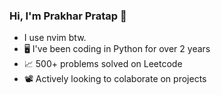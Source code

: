 ### Hi, I'm Prakhar Pratap 👋

- I use nvim btw.
- 🖥️ I've been coding in Python for over 2 years
- 📈 500+ problems solved on Leetcode
- 📽️ Actively looking to colaborate on projects

<!--
**prakharpratap20/prakharpratap20** is a ✨ _special_ ✨ repository because its `README.md` (this file) appears on your GitHub profile.

Here are some ideas to get you started:

- 🔭 I’m currently working on ...
- 🌱 I’m currently learning ...
- 👯 I’m looking to collaborate on ...
- 🤔 I’m looking for help with ...
- 💬 Ask me about ...
- 📫 How to reach me: ...
- 😄 Pronouns: ...
- ⚡ Fun fact: ...
-->
